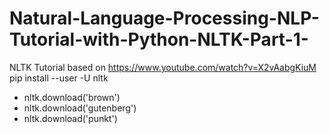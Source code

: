 # Natural-Language-Processing-NLP-Tutorial-with-Python-NLTK-Part-1-
NLTK Tutorial based on https://www.youtube.com/watch?v=X2vAabgKiuM
pip install --user -U nltk
- nltk.download('brown')
- nltk.download('gutenberg')
- nltk.download('punkt')





